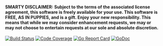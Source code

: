#### SMARTY DISCLAIMER: Subject to the terms of the associated license agreement, this software is freely available for your use. This software is FREE, AS IN PUPPIES, and is a gift. Enjoy your new responsibility. This means that while we may consider enhancement requests, we may or may not choose to entertain requests at our sole and absolute discretion.

[![Build Status](https://travis-ci.org/smartystreets/scanners.svg?branch=master)](https://travis-ci.org/smartystreets/scanners)
[![Code Coverage](https://codecov.io/gh/smartystreets/scanners/branch/master/graph/badge.svg)](https://codecov.io/gh/smartystreets/scanners)
[![Go Report Card](https://goreportcard.com/badge/github.com/smartystreets/scanners)](https://goreportcard.com/report/github.com/smartystreets/scanners)
[![GoDoc](https://godoc.org/github.com/smartystreets/scanners?status.svg)](http://godoc.org/github.com/smartystreets/scanners)
